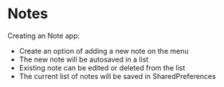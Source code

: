 # Notes
Creating an Note app:
- Create an option of adding a new note on the menu
- The new note will be autosaved in a list
- Existing note can be edited or deleted from the list
- The current list of notes will be saved in SharedPreferences
